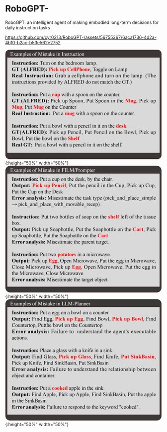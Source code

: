 # RoboGPT-
RoboGPT: an intelligent agent of making embodied long-term decisions for daily instruction tasks

https://github.com/cyr0313/RoboGPT-/assets/56755367/6aca1736-4d2a-4b10-b2ac-b53e562e2752

![imgae](mistake/GT_mistake.png){:height="50%" width="50%"}
![imgae](mistake/FILM_mistake.png){:height="50%" width="50%"}
![imgae](mistake/LLM_mistake.png){:height="50%" width="50%"}
